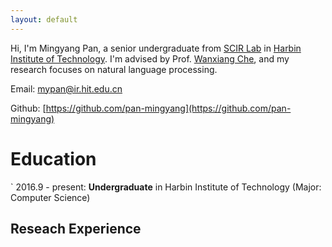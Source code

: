 ```yaml
---
layout: default
---
```


Hi, I'm Mingyang Pan, a senior undergraduate from [SCIR Lab](http://ir.hit.edu.cn) in [Harbin Institute of Technology](http://www.hit.edu.cn). I'm advised by Prof. [Wanxiang Che](http://ir.hit.edu.cn/~car/), and my research focuses on natural language processing.

Email: mypan@ir.hit.edu.cn

Github: [https://github.com/pan-mingyang](https://github.com/pan-mingyang)

# Education

` 2016.9 - present: **Undergraduate** in Harbin Institute of Technology (Major: Computer Science)

## Reseach Experience

